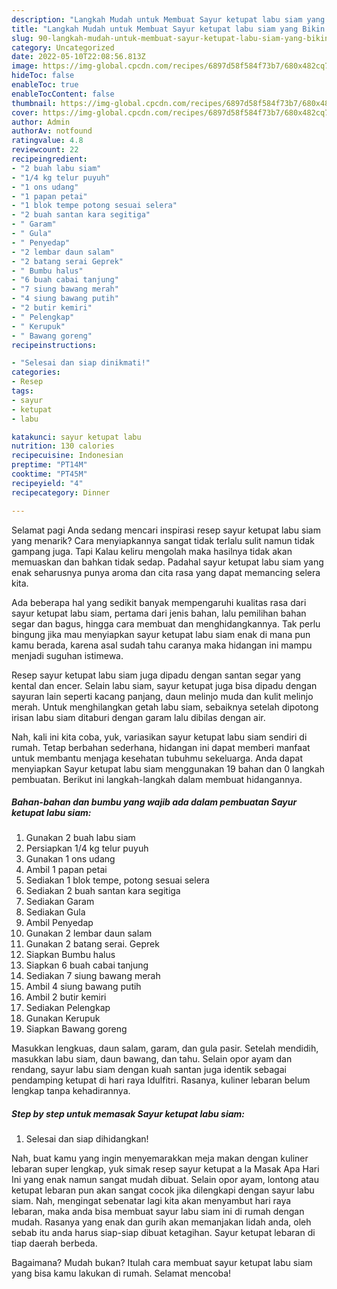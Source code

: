 ```yaml
---
description: "Langkah Mudah untuk Membuat Sayur ketupat labu siam yang Bikin Ngiler, Buat Buka Puasa}"
title: "Langkah Mudah untuk Membuat Sayur ketupat labu siam yang Bikin Ngiler, Buat Buka Puasa}"
slug: 90-langkah-mudah-untuk-membuat-sayur-ketupat-labu-siam-yang-bikin-ngiler-buat-buka-puasa
category: Uncategorized
date: 2022-05-10T22:08:56.813Z
image: https://img-global.cpcdn.com/recipes/6897d58f584f73b7/680x482cq70/sayur-ketupat-labu-siam-foto-resep-utama.jpg
hideToc: false
enableToc: true
enableTocContent: false
thumbnail: https://img-global.cpcdn.com/recipes/6897d58f584f73b7/680x482cq70/sayur-ketupat-labu-siam-foto-resep-utama.jpg
cover: https://img-global.cpcdn.com/recipes/6897d58f584f73b7/680x482cq70/sayur-ketupat-labu-siam-foto-resep-utama.jpg
author: Admin
authorAv: notfound
ratingvalue: 4.8
reviewcount: 22
recipeingredient:
- "2 buah labu siam"
- "1/4 kg telur puyuh"
- "1 ons udang"
- "1 papan petai"
- "1 blok tempe potong sesuai selera"
- "2 buah santan kara segitiga"
- " Garam"
- " Gula"
- " Penyedap"
- "2 lembar daun salam"
- "2 batang serai Geprek"
- " Bumbu halus"
- "6 buah cabai tanjung"
- "7 siung bawang merah"
- "4 siung bawang putih"
- "2 butir kemiri"
- " Pelengkap"
- " Kerupuk"
- " Bawang goreng"
recipeinstructions:

- "Selesai dan siap dinikmati!"
categories:
- Resep
tags:
- sayur
- ketupat
- labu

katakunci: sayur ketupat labu 
nutrition: 130 calories
recipecuisine: Indonesian
preptime: "PT14M"
cooktime: "PT45M"
recipeyield: "4"
recipecategory: Dinner

---
```



Selamat pagi Anda sedang mencari inspirasi resep sayur ketupat labu siam yang menarik? Cara menyiapkannya sangat tidak terlalu sulit namun tidak gampang juga. Tapi Kalau keliru mengolah maka hasilnya tidak akan memuaskan dan bahkan tidak sedap. Padahal sayur ketupat labu siam yang enak seharusnya punya aroma dan cita rasa yang dapat memancing selera kita.


Ada beberapa hal yang sedikit banyak mempengaruhi kualitas rasa dari sayur ketupat labu siam, pertama dari jenis bahan, lalu pemilihan bahan segar dan bagus, hingga cara membuat dan menghidangkannya. Tak perlu bingung jika mau menyiapkan sayur ketupat labu siam enak di mana pun kamu berada, karena asal sudah tahu caranya maka hidangan ini mampu menjadi suguhan istimewa.

Resep sayur ketupat labu siam juga dipadu dengan santan segar yang kental dan encer. Selain labu siam, sayur ketupat juga bisa dipadu dengan sayuran lain seperti kacang panjang, daun melinjo muda dan kulit melinjo merah. Untuk menghilangkan getah labu siam, sebaiknya setelah dipotong irisan labu siam ditaburi dengan garam lalu dibilas dengan air.


Nah, kali ini kita coba, yuk, variasikan sayur ketupat labu siam sendiri di rumah. Tetap berbahan sederhana, hidangan ini dapat memberi manfaat untuk membantu menjaga kesehatan tubuhmu sekeluarga. Anda dapat menyiapkan Sayur ketupat labu siam menggunakan 19 bahan dan 0 langkah pembuatan. Berikut ini langkah-langkah dalam membuat hidangannya.

<!--inarticleads1-->

##### Bahan-bahan dan bumbu yang wajib ada dalam pembuatan Sayur ketupat labu siam:

1. Gunakan 2 buah labu siam
1. Persiapkan 1/4 kg telur puyuh
1. Gunakan 1 ons udang
1. Ambil 1 papan petai
1. Sediakan 1 blok tempe, potong sesuai selera
1. Sediakan 2 buah santan kara segitiga
1. Sediakan  Garam
1. Sediakan  Gula
1. Ambil  Penyedap
1. Gunakan 2 lembar daun salam
1. Gunakan 2 batang serai. Geprek
1. Siapkan  Bumbu halus
1. Siapkan 6 buah cabai tanjung
1. Sediakan 7 siung bawang merah
1. Ambil 4 siung bawang putih
1. Ambil 2 butir kemiri
1. Sediakan  Pelengkap
1. Gunakan  Kerupuk
1. Siapkan  Bawang goreng


Masukkan lengkuas, daun salam, garam, dan gula pasir. Setelah mendidih, masukkan labu siam, daun bawang, dan tahu. Selain opor ayam dan rendang, sayur labu siam dengan kuah santan juga identik sebagai pendamping ketupat di hari raya Idulfitri. Rasanya, kuliner lebaran belum lengkap tanpa kehadirannya. 

<!--inarticleads2-->

##### Step by step untuk memasak Sayur ketupat labu siam:


1. Selesai dan siap dihidangkan!

Nah, buat kamu yang ingin menyemarakkan meja makan dengan kuliner lebaran super lengkap, yuk simak resep sayur ketupat a la Masak Apa Hari Ini yang enak namun sangat mudah dibuat. Selain opor ayam, lontong atau ketupat lebaran pun akan sangat cocok jika dilengkapi dengan sayur labu siam. Nah, mengingat sebenatar lagi kita akan menyambut hari raya lebaran, maka anda bisa membuat sayur labu siam ini di rumah dengan mudah. Rasanya yang enak dan gurih akan memanjakan lidah anda, oleh sebab itu anda harus siap-siap dibuat ketagihan. Sayur ketupat lebaran di tiap daerah berbeda. 

Bagaimana? Mudah bukan? Itulah cara membuat sayur ketupat labu siam yang bisa kamu lakukan di rumah. Selamat mencoba!
